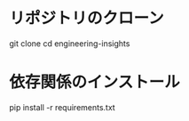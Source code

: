 # リポジトリのクローン
git clone <repository-url>
cd engineering-insights

# 依存関係のインストール
pip install -r requirements.txt